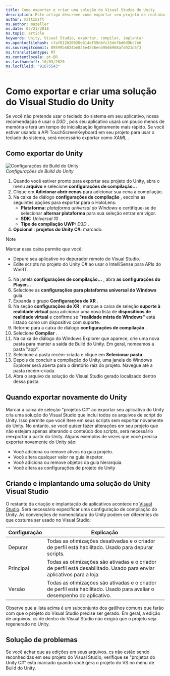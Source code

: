 ```yaml
---
title: Como exportar e criar uma solução do Visual Studio do Unity
description: Este artigo descreve como exportar seu projeto de realidade misturada do Unity para que você possa compilar e implantar no Visual Studio.
author: mattzmsft
ms.author: mazeller
ms.date: 03/21/2018
ms.topic: article
keywords: Unity, Visual Studio, exportar, compilar, implantar
ms.openlocfilehash: cfaf812020020e614ef59dbfc15de7bd0d9bc7e6
ms.sourcegitcommit: 09599b4034be825e4536eeb9566968afd021d5f3
ms.translationtype: MT
ms.contentlocale: pt-BR
ms.lasthandoff: 10/03/2020
ms.locfileid: "91675543"
---
```

# <a name="exporting-and-building-a-unity-visual-studio-solution"></a>Como exportar e criar uma solução do Visual Studio do Unity

Se você não pretende usar o teclado do sistema em seu aplicativo, nossa recomendação é usar o *D3D* , pois seu aplicativo usará um pouco menos de memória e terá um tempo de inicialização ligeiramente mais rápido. Se você estiver usando a API TouchScreenKeyboard em seu projeto para usar o teclado do sistema, será necessário exportar como *XAML* .

## <a name="how-to-export-from-unity"></a>Como exportar do Unity

![Configurações de Build do Unity](images/unitybuildsettings-300px.png)<br>
*Configurações de Build do Unity*

1. Quando você estiver pronto para exportar seu projeto do Unity, abra o menu **arquivo** e selecione **configurações de compilação...**
2. Clique em **Adicionar abrir cenas** para adicionar sua cena à compilação.
3. Na caixa de diálogo **configurações de compilação** , escolha as seguintes opções para exportar para o HoloLens:
   * **Plataforma:** *plataforma universal do Windows* e certifique-se de selecionar **alternar plataforma** para sua seleção entrar em vigor.
   * **SDK:** *Universal 10* .
   * **Tipo de compilação UWP:** *D3D* .
4. **Opcional** : **projetos do Unity C#:** marcado.

>[!NOTE]
>Marcar essa caixa permite que você:
>* Depure seu aplicativo no depurador remoto do Visual Studio.
>* Edite scripts no projeto do Unity C# ao usar o IntelliSense para APIs do WinRT.

5. Na janela **configurações de compilação...** , abra **as configurações do Player...**
6. Selecione as **configurações para plataforma universal do Windows** guia.
7. Expanda o grupo **Configurações de XR** .
8. Na seção **configurações de XR** , marque a caixa de seleção **suporte à realidade virtual** para adicionar uma nova lista de **dispositivos de realidade virtual** e confirme se **"realidade mista do Windows"** está listado como um dispositivo com suporte.
9. Retorne para a caixa de diálogo **configurações de compilação** .
10. Selecione **Compilar** .
11. Na caixa de diálogo do Windows Explorer que aparece, crie uma nova pasta para manter a saída de Build do Unity. Em geral, nomeamos a pasta "app".
12. Selecione a pasta recém-criada e clique em **Selecionar pasta** .
13. Depois de concluir a compilação do Unity, uma janela do Windows Explorer será aberta para o diretório raiz do projeto. Navegue até a pasta recém-criada.
14. Abra o arquivo de solução do Visual Studio gerado localizado dentro dessa pasta.

## <a name="when-to-re-export-from-unity"></a>Quando exportar novamente do Unity

Marcar a caixa de seleção "projetos C#" ao exportar seu aplicativo do Unity cria uma solução do Visual Studio que inclui todos os arquivos de script do Unity. Isso permite que você Itere em seus scripts sem exportar novamente do Unity. No entanto, se você quiser fazer alterações em seu projeto que não estejam apenas alterando o conteúdo dos scripts, será necessário reexportar a partir do Unity. Alguns exemplos de vezes que você precisa exportar novamente do Unity são:
* Você adiciona ou remove ativos na guia projeto.
* Você altera qualquer valor na guia inspetor.
* Você adiciona ou remove objetos da guia hierarquia.
* Você altera as configurações de projeto de Unity

## <a name="building-and-deploying-a-unity-visual-studio-solution"></a>Criando e implantando uma solução do Unity Visual Studio

O restante da criação e implantação de aplicativos acontece no [Visual Studio](../platform-capabilities-and-apis/using-visual-studio.md). Será necessário especificar uma configuração de compilação do Unity. As convenções de nomenclatura do Unity podem ser diferentes do que costuma ser usado no Visual Studio:

|  Configuração  |  Explicação | 
|----------|----------|
|  Depurar  |  Todas as otimizações desativadas e o criador de perfil está habilitado. Usado para depurar scripts. | 
|  Principal  |  Todas as otimizações são ativadas e o criador de perfil está desabilitado. Usado para enviar aplicativos para a loja. | 
|  Versão  |  Todas as otimizações são ativadas e o criador de perfil está habilitado. Usado para avaliar o desempenho do aplicativo. | 

Observe que a lista acima é um subconjunto dos gatilhos comuns que farão com que o projeto do Visual Studio precise ser gerado. Em geral, a edição de arquivos. cs de dentro do Visual Studio não exigirá que o projeto seja regenerado no Unity.

## <a name="troubleshooting"></a>Solução de problemas

Se você achar que as edições em seus arquivos. cs não estão sendo reconhecidas em seu projeto do Visual Studio, verifique se "projetos do Unity C#" está marcado quando você gera o projeto do VS no menu de Build do Unity.
